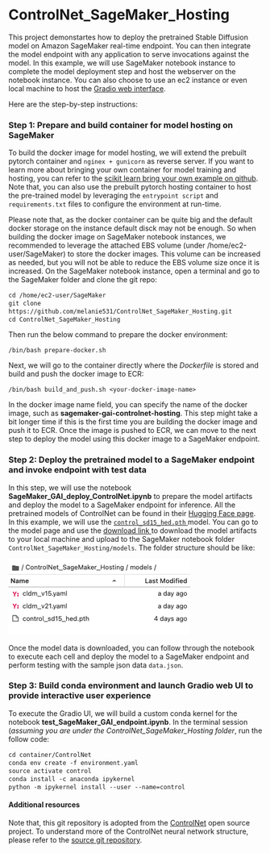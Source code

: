 # ControlNet_SageMaker_Hosting

This project demonstartes how to deploy the pretrained Stable Diffusion model on Amazon SageMaker real-time endpoint. You can then integrate the model endpoint with any application to serve invocations against the model. In this example, we will use SageMaker notebook instance to complete the model deployment step and host the webserver on the notebook instance. You can also choose to use an ec2 instance or even local machine to host the [Gradio web interface](https://gradio.app/).

Here are the step-by-step instructions:

### Step 1: Prepare and build container for model hosting on SageMaker
To build the docker image for model hosting, we will extend the prebuilt pytorch container and `nginex + gunicorn` as reverse server. If you want to learn more about bringing your own container for model training and hosting, you can refer to the [scikit learn bring your own example on github](https://github.com/aws/amazon-sagemaker-examples/tree/main/advanced_functionality/scikit_bring_your_own/container). Note that, you can also use the prebuilt pytorch hosting  container to host the pre-trained model by leveraging the `entrypoint script` and `requirements.txt` files to configure the environment at run-time.  

Please note that, as the docker container can be quite big and the default docker storage on the instance default disck may not be enough. So when building the docker image on SageMaker notebook instances, we recommended to leverage the attached EBS volume (under /home/ec2-user/SageMaker) to store the docker images. This volume can be increased as needed, but you will not be able to reduce the EBS volume size once it is increased. On the SageMaker notebook instance, open a terminal and go to the SageMaker folder and clone the git repo:

```
cd /home/ec2-user/SageMaker
git clone https://github.com/melanie531/ControlNet_SageMaker_Hosting.git
cd ControlNet_SageMaker_Hosting

```

Then run the below command to prepare the docker environment:

```
/bin/bash prepare-docker.sh
```

Next, we will go to the container directly where the *Dockerfile* is stored and build and push the docker image to ECR:

```
/bin/bash build_and_push.sh <your-docker-image-name>
```

In the docker image name field, you can specify the name of the docker image, such as **sagemaker-gai-controlnet-hosting**. This step might take a bit longer time if this is the first time you are building the docker image and push it to ECR. Once the image is pushed to ECR, we can move to the next step to deploy the model using this docker image to a SageMaker endpoint.

### Step 2: Deploy the pretrained model to a SageMaker endpoint and invoke endpoint with test data

In this step, we will use the notebook **SageMaker_GAI_deploy_ControlNet.ipynb** to prepare the model artifacts and deploy the model to a SageMaker endpoint for inference. All the pretrained models of ControlNet can be found in their [Hugging Face page](https://huggingface.co/lllyasviel/ControlNet). In this example, we will use the [`control_sd15_hed.pth` ](https://huggingface.co/lllyasviel/ControlNet/blob/main/models/control_sd15_hed.pth) model. You can go to the model page and use the [download link ](https://huggingface.co/lllyasviel/ControlNet/resolve/main/models/control_sd15_hed.pth) to download the model artifacts to your local machine and upload to the SageMaker notebook folder `ControlNet_SageMaker_Hosting/models`. The folder structure should be like:

![model_structure](./img/model_folder_structure.png)

Once the model data is downloaded, you can follow through the notebook to execute each cell and deploy the model to a SageMaker endpoint and perform testing with the sample json data `data.json`.

### Step 3: Build conda environment and launch Gradio web UI to provide interactive user experience

To execute the Gradio UI, we will build a custom conda kernel for the notebook **test_SageMaker_GAI_endpoint.ipynb**. In the terminal session (*assuming you are under the ControlNet_SageMaker_Hosting folder*, run the follow code:


```
cd container/ControlNet
conda env create -f environment.yaml
source activate control
conda install -c anaconda ipykernel
python -m ipykernel install --user --name=control
```

#### Additional resources
Note that, this git repository is adopted from the [ControlNet](https://github.com/lllyasviel/ControlNet) open source project. To understand more of the ControlNet neural network structure, please refer to the [source git repository](https://github.com/lllyasviel/ControlNet).